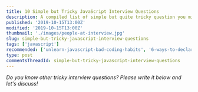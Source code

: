 ```yaml
---
title: 10 Simple but Tricky JavaScript Interview Questions
description: A compiled list of simple but quite tricky question you might be asked during an interview.
published: '2019-10-15T13:00Z'
modified: '2019-10-15T13:00Z'
thumbnail: './images/people-at-interview.jpg'
slug: simple-but-tricky-javascript-interview-questions
tags: ['javascript']
recommended: ['unlearn-javascript-bad-coding-habits', '6-ways-to-declare-javascript-functions']
type: post
commentsThreadId: simple-but-tricky-javascript-interview-questions
---
```




*Do you know other tricky interview questions? Please write it below and let's discuss!*
